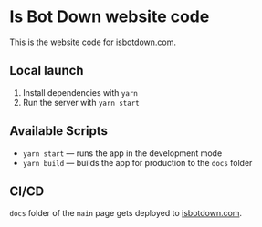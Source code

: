 # Is Bot Down website code

This is the website code for [isbotdown.com](https://isbotdown.com).

## Local launch

1. Install dependencies with `yarn`
2. Run the server with `yarn start`

## Available Scripts

- `yarn start` — runs the app in the development mode
- `yarn build` — builds the app for production to the `docs` folder

## CI/CD

`docs` folder of the `main` page gets deployed to [isbotdown.com](https://isbotdown.com).
